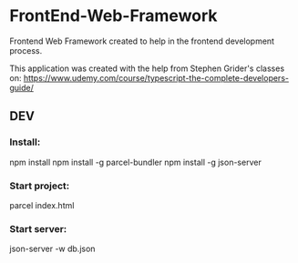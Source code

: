 # FrontEnd-Web-Framework
Frontend Web Framework created to help in the frontend development process.

This application was created with the help from Stephen Grider's classes on: https://www.udemy.com/course/typescript-the-complete-developers-guide/

<h2>DEV</h2>

<h3>Install:</h3>
	npm install
	npm install -g parcel-bundler
	npm install -g json-server

<h3>Start project:</h3> parcel index.html

<h3>Start server:</h3> json-server -w db.json
